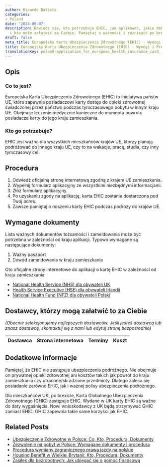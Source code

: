 ```yaml
---
author: Ricardo Batista
categories:
- Poland
date: '2024-06-07'
description: Dowiedz się, kto potrzebuje EHIC, jak aplikować, jakie dokumenty są wymagane
  i kto może załatwić za Ciebie. Pamiętaj o ważności i różnicach po brexicie.
draft: false
meta_title: Europejska Karta Ubezpieczenia Zdrowotnego (EHIC) - Wymogi i Procedura
title: Europejska Karta Ubezpieczenia Zdrowotnego (EHIC) - Wymogi i Procedura
translationKey: poland-application_for_european_health_insurance_card_(ehic)
---
```



## Opis
### Co to jest?
Europejska Karta Ubezpieczenia Zdrowotnego (EHIC) to inicjatywa państw UE, która zapewnia posiadaczowi karty dostęp do opieki zdrowotnej świadczonej przez państwo podczas tymczasowego pobytu w innym kraju UE. Obejmuje leczenie medycznie konieczne do momentu powrotu posiadacza karty do jego kraju zamieszkania.

### Kto go potrzebuje?
EHIC jest ważna dla wszystkich mieszkańców krajów UE, którzy planują podróżować do innego kraju UE, czy to na wakacje, pracę, studia, czy inny tymczasowy cel.

## Procedura
1. Odwiedź oficjalną stronę internetową zgodną z krajem UE zamieszkania.
2. Wypełnij formularz aplikacyjny ze wszystkimi niezbędnymi informacjami.
3. Złóż formularz aplikacyjny.
4. Po uzyskaniu zgody na aplikację, karta EHIC zostanie dostarczona pod Twój adres.
5. Zawsze pamiętaj o noszeniu karty EHIC podczas podróży do krajów UE.

## Wymagane dokumenty
Lista ważnych dokumentów tożsamości i zameldowania może być potrzebna w zależności od kraju aplikacji. Typowo wymagane są następujące dokumenty:
1. Ważny paszport
2. Dowód zameldowania w kraju zamieszkania

Oto oficjalne strony internetowe do aplikacji o kartę EHIC w zależności od kraju zamieszkania:

- [National Health Service (NHS) dla obywateli UK](https://www.nhs.uk/using-the-nhs/healthcare-abroad/apply-for-a-free-ehic-european-health-insurance-card/)
- [Health Service Executive (HSE) dla obywateli Irlandii](https://www2.hse.ie/services/ehic/ehic.html)
- [National Health Fund (NFZ) dla obywateli Polski](https://www.nfz.gov.pl/)

## Dostawcy, którzy mogą załatwić to za Ciebie

_(Obecnie selekcjonujemy najlepszych dostawców. Jeśli jesteś dostawcą lub znasz dostawcę, skontaktuj się z nami lub edytuj stronę bezpośrednio)_

| Dostawca        |     Strona internetowa  |     Terminy     |       Koszt      |
| :-------------: | :-------------: |  :-------------: | :-------------: |

## Dodatkowe informacje
Pamiętaj, że EHIC nie zastępuje ubezpieczenia podróżnego. Nie obejmuje on prywatnej opieki zdrowotnej ani kosztów takich jak powrót do kraju zamieszkania czy utracone/skradzione przedmioty. Dlatego zaleca się posiadanie zarówno EHIC, jak i ważnej polisy ubezpieczenia podróżnego.

Dla mieszkańców UK, po brexicie, Karta Globalnego Ubezpieczenia Zdrowotnego (GHIC) zastępuje EHIC. Wydane w UK karty EHIC są ważne do daty wygaśnięcia. Nowi wnioskodawcy z UK będą otrzymywać GHIC zamiast EHIC. GHIC zapewnia takie same korzyści jak EHIC.


## Related Posts

- [Ubezpieczenie Zdrowotne w Polsce: Co, Kto, Procedura, Dokumenty](https://tramitit.com/pl/guides/poland/ubezpieczenie_zdrowotne/)
- [Zezwolenie na pobyt w Polsce: Wymagane dokumenty i procedura](https://tramitit.com/pl/guides/poland/karta_pobytu/)
- [Procedura wymiany zagranicznego prawa jazdy na polskie](https://tramitit.com/pl/guides/poland/wymiana_prawa_jazdy/)
- [Housing Benefit w Wielkiej Brytanii: Kto, Procedura, Dokumenty](https://tramitit.com/pl/guides/poland/wniosek_o_dodatek_mieszkaniowy/)
- [Zasiłek dla bezrobotnych: Jak ubiegać się o pomoc finansową](https://tramitit.com/pl/guides/poland/zasilek_dla_bezrobotnych/)